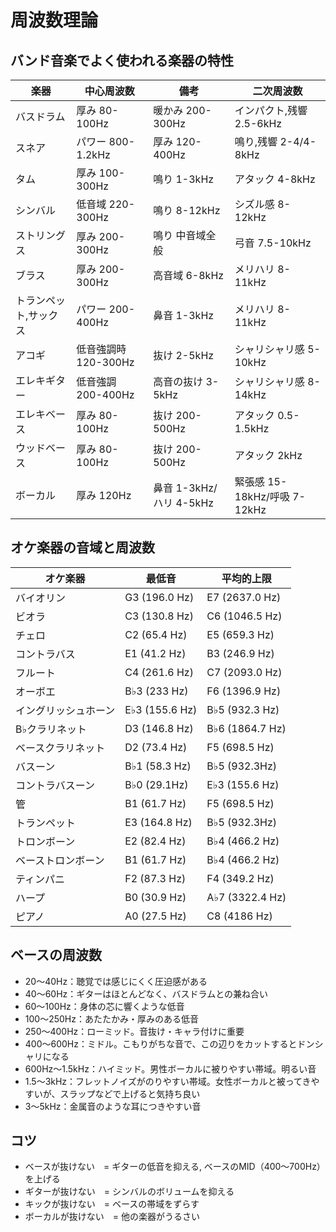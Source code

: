 # 周波数理論

## バンド音楽でよく使われる楽器の特性

|楽器|中心周波数|備考|二次周波数|
|-|-|-|-|
|バスドラム|厚み 80-100Hz|暖かみ 200-300Hz|インパクト,残響 2.5-6kHz|
|スネア|パワー 800-1.2kHz|厚み 120-400Hz|鳴り,残響 2-4/4-8kHz|
|タム|厚み 100-300Hz|鳴り 1-3kHz|アタック 4-8kHz|
|シンバル|低音域 220-300Hz|鳴り 8-12kHz|シズル感 8-12kHz|
|ストリングス|厚み 200-300Hz|鳴り 中音域全般|弓音 7.5-10kHz|
|ブラス|厚み 200-300Hz|高音域 6-8kHz|メリハリ 8-11kHz|
|トランペット,サックス|パワー 200-400Hz|鼻音 1-3kHz|メリハリ 8-11kHz|
|アコギ|低音強調時 120-300Hz|抜け 2-5kHz|シャリシャリ感 5-10kHz|
|エレキギター|低音強調 200-400Hz|高音の抜け 3-5kHz|シャリシャリ感 8-14kHz|
|エレキベース|厚み 80-100Hz|抜け 200-500Hz|アタック 0.5-1.5kHz|
|ウッドベース|厚み 80-100Hz|抜け 200-500Hz|アタック 2kHz|
|ボーカル|厚み 120Hz|鼻音 1-3kHz/ハリ 4-5kHz|緊張感 15-18kHz/呼吸 7-12kHz|

## オケ楽器の音域と周波数

|オケ楽器|最低音|平均的上限|
|-|-|-|
|バイオリン|G3 (196.0 Hz)|E7 (2637.0 Hz)|
|ビオラ|C3 (130.8 Hz)|C6 (1046.5 Hz)|
|チェロ|C2 (65.4 Hz)|E5 (659.3 Hz)|
|コントラバス|E1 (41.2 Hz)|B3 (246.9 Hz)|
|フルート|C4 (261.6 Hz)|C7 (2093.0 Hz)|
|オーボエ|B♭3 (233 Hz)|F6 (1396.9 Hz)|
|イングリッシュホーン|E♭3 (155.6 Hz)|B♭5 (932.3 Hz)|
|B♭クラリネット|D3 (146.8 Hz)|B♭6 (1864.7 Hz)|
|ベースクラリネット|D2 (73.4 Hz)|F5 (698.5 Hz)|
|バスーン|B♭1 (58.3 Hz)|B♭5 (932.3Hz)|
|コントラバスーン|B♭0 (29.1Hz)|E♭3 (155.6 Hz)|
|管|B1 (61.7 Hz)|F5 (698.5 Hz)|
|トランペット|E3 (164.8 Hz)|B♭5 (932.3Hz)|
|トロンボーン|E2 (82.4 Hz)|B♭4 (466.2 Hz)|
|ベーストロンボーン|B1 (61.7 Hz)|B♭4 (466.2 Hz)|
|ティンパニ|F2 (87.3 Hz)|F4 (349.2 Hz)|
|ハープ|B0 (30.9 Hz)|A♭7 (3322.4 Hz)|
|ピアノ|A0 (27.5 Hz)|C8 (4186 Hz)|

## ベースの周波数

* 20～40Hz：聴覚では感じにくく圧迫感がある
* 40～60Hz：ギターはほとんどなく、バスドラムとの兼ね合い
* 60～100Hz：身体の芯に響くような低音
* 100～250Hz：あたたかみ・厚みのある低音
* 250～400Hz：ローミッド。音抜け・キャラ付けに重要
* 400～600Hz：ミドル。こもりがちな音で、この辺りをカットするとドンシャリになる
* 600Hz～1.5kHz：ハイミッド。男性ボーカルに被りやすい帯域。明るい音
* 1.5～3kHz：フレットノイズがのりやすい帯域。女性ボーカルと被ってきやすいが、スラップなどで上げると気持ち良い
* 3～5kHz：金属音のような耳につきやすい音

## コツ

* ベースが抜けない　= ギターの低音を抑える, ベースのMID（400～700Hz）を上げる
* ギターが抜けない　= シンバルのボリュームを抑える
* キックが抜けない　= ベースの帯域をずらす
* ボーカルが抜けない　= 他の楽器がうるさい
